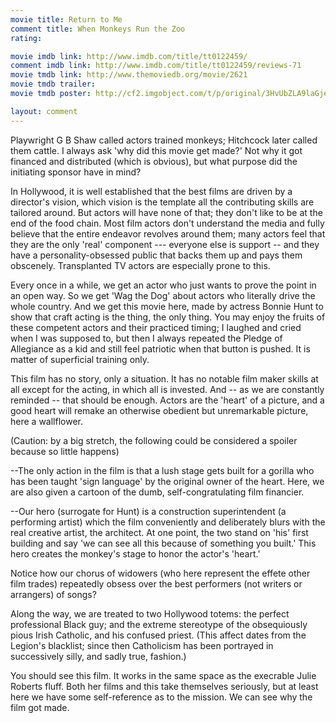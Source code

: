 ```yaml
---
movie title: Return to Me
comment title: When Monkeys Run the Zoo
rating: 

movie imdb link: http://www.imdb.com/title/tt0122459/
comment imdb link: http://www.imdb.com/title/tt0122459/reviews-71
movie tmdb link: http://www.themoviedb.org/movie/2621
movie tmdb trailer: 
movie tmdb poster: http://cf2.imgobject.com/t/p/original/3HvUbZLA9laGje1IFq4Lvj5mqWZ.jpg

layout: comment
---
```


Playwright G B Shaw called actors trained monkeys; Hitchcock later called them cattle. I always ask 'why did this movie get made?' Not why it got financed and distributed (which is obvious), but what purpose did the initiating sponsor have in mind?

In Hollywood, it is well established that the best films are driven by a director's vision, which vision is the template all the contributing skills are tailored around. But actors will have none of that; they don't like to be at the end of the food chain. Most film actors don't understand the media and fully believe that the entire endeavor revolves around them; many actors feel that they are the only 'real' component --- everyone else is support -- and they have a personality-obsessed public that backs them up and pays them obscenely. Transplanted TV actors are especially prone to this.

Every once in a while, we get an actor who just wants to prove the point in an open way. So we get 'Wag the Dog' about actors who literally drive the whole country. And we get this movie here, made by actress Bonnie Hunt to show that craft acting is the thing, the only thing. You may enjoy the fruits of these competent actors and their practiced timing; I laughed and cried when I was supposed to, but then I always repeated the Pledge of Allegiance as a kid and still feel patriotic when that button is pushed. It is matter of superficial training only.

This film has no story, only a situation. It has no notable film maker skills at all except for the acting, in which all is invested. And -- as we are constantly reminded -- that should be enough. Actors are the 'heart' of a picture, and a good heart will remake an otherwise obedient but unremarkable picture, here a wallflower.

(Caution: by a big stretch, the following could be considered a spoiler because so little happens)

--The only action in the film is that a lush stage gets built for a gorilla who has been taught 'sign language' by the original owner of the heart. Here, we are also given a cartoon of the dumb, self-congratulating film financier.

--Our hero (surrogate for Hunt) is a construction superintendent (a performing artist) which the film conveniently and deliberately blurs with the real creative artist, the architect. At one point, the two stand on 'his' first building and say 'we can see all this because of something you built.' This hero creates the monkey's stage to honor the actor's 'heart.'

Notice how our chorus of widowers (who here represent the effete other film trades) repeatedly obsess over the best performers (not writers or arrangers) of songs?

Along the way, we are treated to two Hollywood totems: the perfect professional Black guy; and the extreme stereotype of the obsequiously pious Irish Catholic, and his confused priest. (This affect dates from the Legion's blacklist; since then Catholicism has been portrayed in successively silly, and sadly true, fashion.)

You should see this film. It works in the same space as the execrable Julie Roberts fluff. Both her films and this take themselves seriously, but at least here we have some self-reference as to the mission. We can see why the film got made.